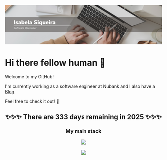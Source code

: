 <img src="https://raw.githubusercontent.com/Isabela192/Isabela192/main/github_banner.png">

# Hi there fellow human 👋

Welcome to my GitHub!

I'm currently working as a software engineer at Nubank and I also have a [Blog](https://isabela192.github.io/). 

Feel free to check it out! 🥳

<h2  align='center'>✨✨✨ There are 333 days remaining in 2025 ✨✨✨ </h2>

<h3 align='center'> My main stack </h3>
<p align="center">
  <a href="https://skillicons.dev">
    <img src="https://skillicons.dev/icons?i=git,docker,python,clojure,r" />
  </a>
</p>

<p align='center'>
<a href='https://www.linkedin.com/in/isabela-siqueira-611641128/'><img src="https://img.shields.io/badge/linkedin-%230077B5.svg?&style=for-the-badge&logo=linkedin&logoColor=white">
</p>


